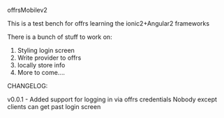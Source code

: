 offrsMobilev2


This is a test bench for offrs learning the ionic2+Angular2 frameworks

There is a bunch of stuff to work on:

1. Styling login screen
2. Write provider to offrs
3. locally store info
4. More to come....


CHANGELOG:

v0.0.1 - Added support for logging in via offrs credentials Nobody except clients can get past login screen